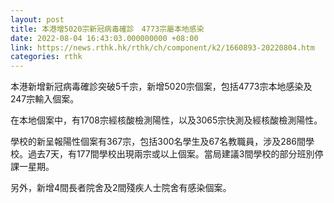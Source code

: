 ```yaml
---
layout: post
title: 本港增5020宗新冠病毒確診　4773宗屬本地感染
date: 2022-08-04 16:43:03.000000000 +08:00
link: https://news.rthk.hk/rthk/ch/component/k2/1660893-20220804.htm
categories: rthk
---
```


本港新增新冠病毒確診突破5千宗，新增5020宗個案，包括4773宗本地感染及247宗輸入個案。

在本地個案中，有1708宗經核酸檢測陽性，以及3065宗快測及經核酸檢測陽性。

學校的新呈報陽性個案有367宗，包括300名學生及67名教職員，涉及286間學校。過去7天，有177間學校出現兩宗或以上個案。當局建議3間學校的部分班別停課一星期。

另外，新增4間長者院舍及2間殘疾人士院舍有感染個案。
